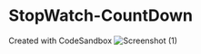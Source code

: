 # StopWatch-CountDown
Created with CodeSandbox
![Screenshot (1)](https://github.com/pratik9851/StopWatch-CountDown/assets/63862101/063abc6b-e899-4067-b459-e62646b95347)

